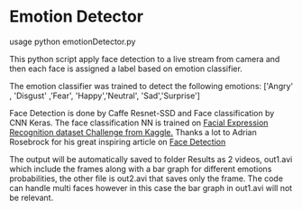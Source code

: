 # Emotion Detector

usage
python emotionDetector.py

This python script apply face detection to a live stream from camera and then each face is assigned a label based on emotion classifier.

The emotion classifier was trained to detect the following emotions: ['Angry' , 'Disgust' ,'Fear', 'Happy','Neutral', 'Sad','Surprise']

Face Detection is done by Caffe Resnet-SSD and  Face classification by CNN Keras. The face classification NN is trained on [Facial Expression Recognition dataset Challenge from Kaggle.](https://www.kaggle.com/c/challenges-in-representation-learning-facial-expression-recognition-challenge)
Thanks a lot to  Adrian Rosebrock  for his great inspiring article on  [Face  Detection](https://www.pyimagesearch.com/2018/02/26/face-detection-with-opencv-and-deep-learning/)

The output will be automatically saved to folder Results as 2 videos, out1.avi which include the frames along with a bar graph for different emotions probabilities, the other file is out2.avi that  saves only the frame.  The code can handle multi faces however in this case the bar graph in out1.avi will not be relevant.

![]()
